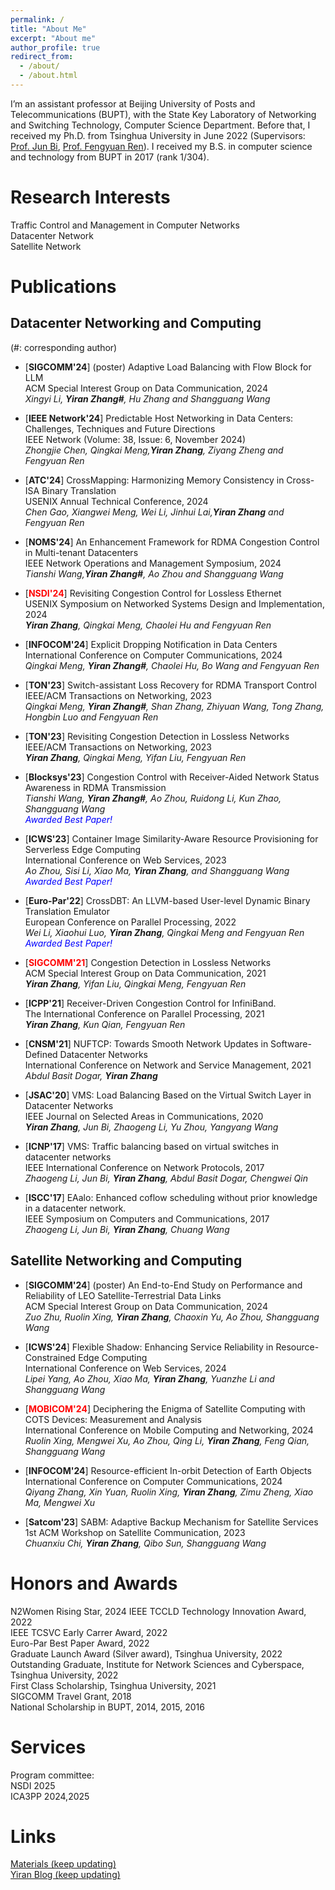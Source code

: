 ```yaml
---
permalink: /
title: "About Me"
excerpt: "About me"
author_profile: true
redirect_from: 
  - /about/
  - /about.html
---
```


I’m an assistant professor at Beijing University of Posts and Telecommunications (BUPT), with the State Key Laboratory of Networking and Switching Technology, Computer Science Department. Before that, I received my Ph.D. from Tsinghua University in June 2022 (Supervisors: [Prof. Jun Bi](https://www.tsinghua.edu.cn/info/1715/70637.htm), [Prof. Fengyuan Ren](https://www.cs.tsinghua.edu.cn/info/1126/3585.htm)). I received my B.S. in computer science and technology from BUPT in 2017 (rank 1/304).

Research Interests
======
Traffic Control and Management in Computer Networks  
Datacenter Network  
Satellite Network

# Publications 
## Datacenter Networking and Computing
 (#: corresponding author)
- [**SIGCOMM'24**] (poster) Adaptive Load Balancing with Flow Block for LLM    
   ACM Special Interest Group on Data Communication, 2024             
   *Xingyi Li, **Yiran Zhang#**, Hu Zhang and Shangguang Wang*

- [**IEEE Network'24**] Predictable Host Networking in Data Centers: Challenges, Techniques and Future Directions    
   IEEE Network (Volume: 38, Issue: 6, November 2024)             
   *Zhongjie Chen, Qingkai Meng,**Yiran Zhang**, Ziyang Zheng and Fengyuan Ren*
 
- [**ATC'24**] CrossMapping: Harmonizing Memory Consistency in Cross-ISA Binary Translation    
   USENIX Annual Technical Conference, 2024             
   *Chen Gao, Xiangwei Meng, Wei Li, Jinhui Lai,**Yiran Zhang** and Fengyuan Ren*
  
- [**NOMS'24**] An Enhancement Framework for RDMA Congestion Control in Multi-tenant Datacenters    
   IEEE Network Operations and Management Symposium, 2024             
   *Tianshi Wang,**Yiran Zhang#**, Ao Zhou and Shangguang Wang*
  
- [**<font color=red>NSDI'24</font>**] Revisiting Congestion Control for Lossless Ethernet        
   USENIX Symposium on Networked Systems Design and Implementation, 2024       
   ***Yiran Zhang**, Qingkai Meng, Chaolei Hu and Fengyuan Ren*
  
- [**INFOCOM'24**] Explicit Dropping Notification in Data Centers    
   International Conference on Computer Communications, 2024      
   *Qingkai Meng, **Yiran Zhang#**, Chaolei Hu, Bo Wang and Fengyuan Ren*
  
- [**TON'23**] Switch-assistant Loss Recovery for RDMA Transport Control            
   IEEE/ACM Transactions on Networking, 2023      
   *Qingkai Meng, **Yiran Zhang#**, Shan Zhang, Zhiyuan Wang, Tong Zhang, Hongbin Luo and Fengyuan Ren*
  
- [**TON'23**] Revisiting Congestion Detection in Lossless Networks        
   IEEE/ACM Transactions on Networking, 2023     
   ***Yiran Zhang**, Qingkai Meng, Yifan Liu, Fengyuan Ren*
  
- [**Blocksys'23**] Congestion Control with Receiver-Aided Network Status Awareness in RDMA Transmission         
   *Tianshi Wang, **Yiran Zhang#**, Ao Zhou, Ruidong Li, Kun Zhao, Shangguang Wang*    
  *<font color=blue> Awarded Best Paper!</font>*
  
- [**ICWS'23**] Container Image Similarity-Aware Resource Provisioning for Serverless Edge Computing           
   International Conference on Web Services, 2023      
   *Ao Zhou, Sisi Li, Xiao Ma, **Yiran Zhang**, and Shangguang Wang*    
   *<font color=blue> Awarded Best Paper!</font>*
  
- [**Euro-Par'22**] CrossDBT: An LLVM-based User-level Dynamic Binary Translation Emulator       
    European Conference on Parallel Processing, 2022           
    *Wei Li, Xiaohui Luo, **Yiran Zhang**, Qingkai Meng and Fengyuan Ren*    
   *<font color=blue> Awarded Best Paper!</font>*     
     
- [**<font color=red>SIGCOMM'21</font>**] Congestion Detection in Lossless Networks      
    ACM Special Interest Group on Data Communication, 2021         
  ***Yiran Zhang**, Yifan Liu, Qingkai Meng, Fengyuan Ren*
  
- [**ICPP'21**] Receiver-Driven Congestion Control for InfiniBand.          
    The International Conference on Parallel Processing, 2021         
    ***Yiran Zhang**, Kun Qian, Fengyuan Ren*
  
- [**CNSM'21**] NUFTCP: Towards Smooth Network Updates in Software-Defined Datacenter Networks    
    International Conference on Network and Service Management, 2021        
    *Abdul Basit Dogar, **Yiran Zhang***
  
- [**JSAC'20**] VMS: Load Balancing Based on the Virtual Switch Layer in Datacenter Networks    
    IEEE Journal on Selected Areas in Communications, 2020         
    ***Yiran Zhang**, Jun Bi, Zhaogeng Li, Yu Zhou, Yangyang Wang*
  
- [**ICNP'17**] VMS: Traffic balancing based on virtual switches in datacenter networks     
    IEEE International Conference on Network Protocols, 2017       
    *Zhaogeng Li, Jun Bi, **Yiran Zhang**, Abdul Basit Dogar, Chengwei Qin*
  
- [**ISCC'17**] EAalo: Enhanced coflow scheduling without prior knowledge in a datacenter network.     
    IEEE Symposium on Computers and Communications, 2017           
    *Zhaogeng Li, Jun Bi, **Yiran Zhang**, Chuang Wang*
   
  
## Satellite Networking and Computing
- [**SIGCOMM'24**] (poster) An End-to-End Study on Performance and Reliability of LEO Satellite-Terrestrial Data Links    
   ACM Special Interest Group on Data Communication, 2024             
   *Zuo Zhu, Ruolin Xing, **Yiran Zhang**, Chaoxin Yu, Ao Zhou, Shangguang Wang*
  
- [**ICWS'24**] Flexible Shadow: Enhancing Service Reliability in Resource-Constrained Edge Computing        
   International Conference on Web Services, 2024      
   *Lipei Yang, Ao Zhou, Xiao Ma, **Yiran Zhang**, Yuanzhe Li and Shangguang Wang*
  
- [**<font color=red>MOBICOM'24</font>**] Deciphering the Enigma of Satellite Computing with COTS Devices: Measurement and Analysis         
   International Conference on Mobile Computing and Networking, 2024        
   *Ruolin Xing, Mengwei Xu, Ao Zhou, Qing Li, **Yiran Zhang**, Feng Qian, Shangguang Wang*
  
- [**INFOCOM'24**] Resource-efficient In-orbit Detection of Earth Objects        
   International Conference on Computer Communications, 2024      
   *Qiyang Zhang, Xin Yuan, Ruolin Xing, **Yiran Zhang**, Zimu Zheng, Xiao Ma, Mengwei Xu*
  
- [**Satcom'23**] SABM: Adaptive Backup Mechanism for Satellite Services    
    1st ACM Workshop on Satellite Communication, 2023       
   *Chuanxiu Chi, **Yiran Zhang**, Qibo Sun, Shangguang Wang*
  


# Honors and Awards
N2Women Rising Star, 2024
IEEE TCCLD Technology Innovation Award, 2022  
IEEE TCSVC Early Carrer Award, 2022  
Euro-Par Best Paper Award, 2022  
Graduate Launch Award (Silver award), Tsinghua University, 2022  
Outstanding Graduate, Institute for Network Sciences and Cyberspace, Tsinghua University, 2022  
First Class Scholarship, Tsinghua University, 2021  
SIGCOMM Travel Grant, 2018  
National Scholarship in BUPT, 2014, 2015, 2016 

# Services
Program committee:   
NSDI 2025   
ICA3PP 2024,2025



# Links
[Materials (keep updating)](https://yi-ran.github.io/2019/03/27/Useful-links/)  
[Yiran Blog (keep updating)](https://yi-ran.github.io/)  

